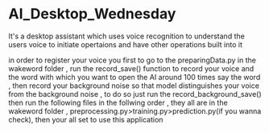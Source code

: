# AI_Desktop_Wednesday
It's a desktop assistant which uses voice recognition to understand the users voice to initiate opertaions and have other operations built into it

in order to register your voice you first to go to the preparingData.py in the wakeword folder , run the record_save() function to record your voice and the word with which you want to open the AI around 100 times say the word , then record your background noise so that model distinguishes your voice from the background noise , to do so just run the record_background_save()
then run the following files in the follwing order , they all are in the wakeword folder , 
preprocessing.py>training.py>prediction.py(if you wanna check), then your all set to use this application
